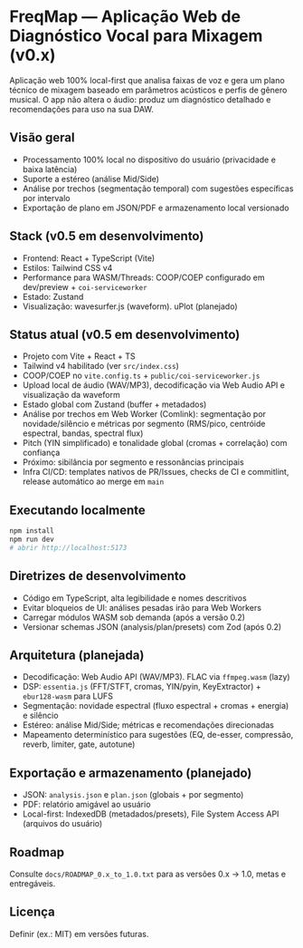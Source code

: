 # FreqMap — Aplicação Web de Diagnóstico Vocal para Mixagem (v0.x)

Aplicação web 100% local-first que analisa faixas de voz e gera um plano técnico de mixagem baseado em parâmetros acústicos e perfis de gênero musical. O app não altera o áudio: produz um diagnóstico detalhado e recomendações para uso na sua DAW.

## Visão geral

- Processamento 100% local no dispositivo do usuário (privacidade e baixa latência)
- Suporte a estéreo (análise Mid/Side)
- Análise por trechos (segmentação temporal) com sugestões específicas por intervalo
- Exportação de plano em JSON/PDF e armazenamento local versionado

## Stack (v0.5 em desenvolvimento)

- Frontend: React + TypeScript (Vite)
- Estilos: Tailwind CSS v4
- Performance para WASM/Threads: COOP/COEP configurado em dev/preview + `coi-serviceworker`
- Estado: Zustand
- Visualização: wavesurfer.js (waveform). uPlot (planejado)

## Status atual (v0.5 em desenvolvimento)

- Projeto com Vite + React + TS
- Tailwind v4 habilitado (ver `src/index.css`)
- COOP/COEP no `vite.config.ts` + `public/coi-serviceworker.js`
- Upload local de áudio (WAV/MP3), decodificação via Web Audio API e visualização da waveform
- Estado global com Zustand (buffer + metadados)
- Análise por trechos em Web Worker (Comlink): segmentação por novidade/silêncio e métricas por segmento (RMS/pico, centróide espectral, bandas, spectral flux)
- Pitch (YIN simplificado) e tonalidade global (cromas + correlação) com confiança
- Próximo: sibilância por segmento e ressonâncias principais
- Infra CI/CD: templates nativos de PR/Issues, checks de CI e commitlint, release automático ao merge em `main`

## Executando localmente

```bash
npm install
npm run dev
# abrir http://localhost:5173
```

## Diretrizes de desenvolvimento

- Código em TypeScript, alta legibilidade e nomes descritivos
- Evitar bloqueios de UI: análises pesadas irão para Web Workers
- Carregar módulos WASM sob demanda (após a versão 0.2)
- Versionar schemas JSON (analysis/plan/presets) com Zod (após 0.2)

## Arquitetura (planejada)

- Decodificação: Web Audio API (WAV/MP3). FLAC via `ffmpeg.wasm` (lazy)
- DSP: `essentia.js` (FFT/STFT, cromas, YIN/pyin, KeyExtractor) + `ebur128-wasm` para LUFS
- Segmentação: novidade espectral (fluxo espectral + cromas + energia) e silêncio
- Estéreo: análise Mid/Side; métricas e recomendações direcionadas
- Mapeamento determinístico para sugestões (EQ, de-esser, compressão, reverb, limiter, gate, autotune)

## Exportação e armazenamento (planejado)

- JSON: `analysis.json` e `plan.json` (globais + por segmento)
- PDF: relatório amigável ao usuário
- Local-first: IndexedDB (metadados/presets), File System Access API (arquivos do usuário)

## Roadmap

Consulte `docs/ROADMAP_0.x_to_1.0.txt` para as versões 0.x → 1.0, metas e entregáveis.

## Licença

Definir (ex.: MIT) em versões futuras.

